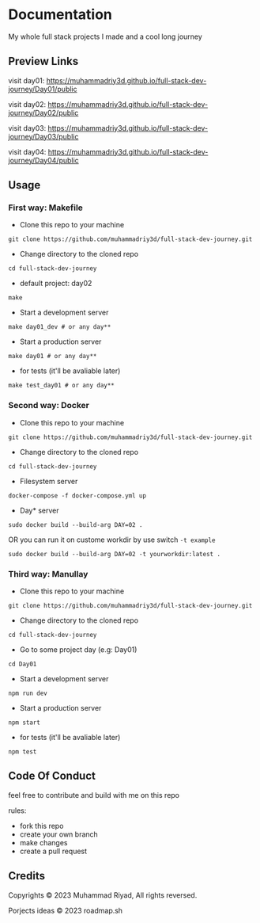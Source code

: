 # Documentation

My whole full stack projects I made and a cool long journey

## Preview Links

visit day01: <https://muhammadriy3d.github.io/full-stack-dev-journey/Day01/public>

visit day02: <https://muhammadriy3d.github.io/full-stack-dev-journey/Day02/public>

visit day03: <https://muhammadriy3d.github.io/full-stack-dev-journey/Day03/public>

visit day04: <https://muhammadriy3d.github.io/full-stack-dev-journey/Day04/public>

## Usage

### First way: Makefile

- Clone this repo to your machine

```shell
git clone https://github.com/muhammadriy3d/full-stack-dev-journey.git
```

- Change directory to the cloned repo

```shell
cd full-stack-dev-journey
```

- default project: day02

```shell
make
```

- Start a development server

```shell
make day01_dev # or any day**
```

- Start a production server

```shell
make day01 # or any day**
```

- for tests (it'll be avaliable later)

```shell
make test_day01 # or any day**
```

### Second way: Docker

- Clone this repo to your machine

```shell
git clone https://github.com/muhammadriy3d/full-stack-dev-journey.git
```

- Change directory to the cloned repo

```shell
cd full-stack-dev-journey
```

- Filesystem server

```shell
docker-compose -f docker-compose.yml up
```

- Day* server

```shell
sudo docker build --build-arg DAY=02 .
```

OR you can run it on custome workdir by use switch `-t example`

```shell
sudo docker build --build-arg DAY=02 -t yourworkdir:latest .
```

### Third way: Manullay

- Clone this repo to your machine

```shell
git clone https://github.com/muhammadriy3d/full-stack-dev-journey.git
```

- Change directory to the cloned repo

```shell
cd full-stack-dev-journey
```

- Go to some project day (e.g: Day01)

```shell
cd Day01
```

- Start a development server

```shell
npm run dev
```

- Start a production server

```shell
npm start
```

- for tests (it'll be avaliable later)

```shell
npm test
```

## Code Of Conduct

feel free to contribute and build with me on this repo

rules:

- fork this repo
- create your own branch
- make changes
- create a pull request

## Credits

Copyrights © 2023 Muhammad Riyad, All rights reversed.

Porjects ideas © 2023 roadmap.sh
